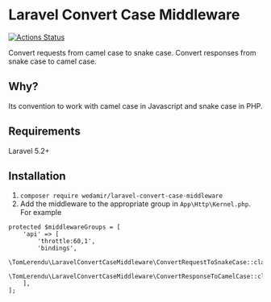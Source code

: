 Laravel Convert Case Middleware
=

[![Actions Status](https://github.com/tomlerendu/laravel-convert-case-middleware/workflows/Tests/badge.svg)](https://github.com/tomlerendu/laravel-convert-case-middleware/actions)

Convert requests from camel case to snake case. Convert responses from snake case to camel case.

Why?
-

Its convention to work with camel case in Javascript and snake case in PHP.

Requirements
-
Laravel 5.2+

Installation
-

1. `composer require wedamir/laravel-convert-case-middleware`
2. Add the middleware to the appropriate group in `App\Http\Kernel.php`. For example

```
protected $middlewareGroups = [
    'api' => [
        'throttle:60,1',
        'bindings',
        \TomLerendu\LaravelConvertCaseMiddleware\ConvertRequestToSnakeCase::class,
        \TomLerendu\LaravelConvertCaseMiddleware\ConvertResponseToCamelCase::class,
    ],
];
```
